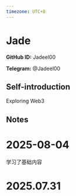 ```yaml
---
timezone: UTC+8
---
```


# Jade

**GitHub ID:** Jadeel00

**Telegram:** @Jadeel00

## Self-introduction

Exploring Web3

## Notes

<!-- Content_START -->
# 2025-08-04

学习了基础内容


# 2025.07.31


<!-- Content_END -->
